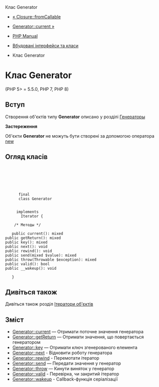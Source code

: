 Клас Generator

-   [« Closure::fromCallable](closure.fromcallable.html)
    
-   [Generator::current »](generator.current.html)
    
-   [PHP Manual](index.html)
    
-   [Вбудовані інтерфейси та класи](reserved.interfaces.html)
    
-   Клас Generator
    

# Клас Generator

(PHP 5> = 5.5.0, PHP 7, PHP 8)

## Вступ

Створення об'єктів типу **Generator** описано у розділі [Генераторы](language.generators.html)

**Застереження**

Об'єкти **Generator** не можуть бути створені за допомогою оператора [new](language.oop5.basic.html#language.oop5.basic.new)

## Огляд класів

```classsynopsis

     
    

    
     
      final
      class Generator
     

     implements 
       Iterator {

    /* Методы */
    
   public current(): mixed
public getReturn(): mixed
public key(): mixed
public next(): void
public rewind(): void
public send(mixed $value): mixed
public throw(Throwable $exception): mixed
public valid(): bool
public __wakeup(): void

   }
```

## Дивіться також

Дивіться також розділ [Ітератори об'єктів](language.oop5.iterations.html)

## Зміст

-   [Generator::current](generator.current.html) — Отримати поточне значення генератора
-   [Generator::getReturn](generator.getreturn.html) — Отримати значення, що повертається генератором
-   [Generator::key](generator.key.html) — Отримати ключ згенерованого елемента
-   [Generator::next](generator.next.html) - Відновити роботу генератора
-   [Generator::rewind](generator.rewind.html) - Перемотати ітератор
-   [Generator::send](generator.send.html) — Передати значення у генератор
-   [Generator::throw](generator.throw.html) — Кинути виняток у генератор
-   [Generator::valid](generator.valid.html) - Перевірка, чи закритий ітератор
-   [Generator::wakeup](generator.wakeup.html) - Callback-функція серіалізації